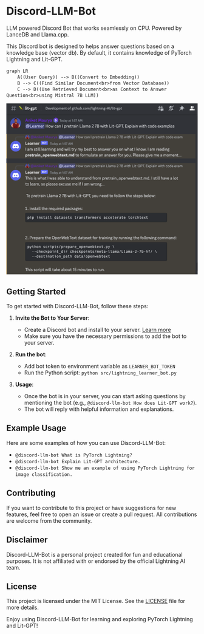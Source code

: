 # Discord-LLM-Bot

LLM powered Discord Bot that works seamlessly on CPU. Powered by LanceDB and Llama.cpp.

This Discord bot is designed to helps answer questions based on a knowledge base (vector db). By default, it contains knowledge of PyTorch Lightning and Lit-GPT.

```mermaid
graph LR
    A((User Query)) --> B((Convert to Embedding))
    B --> C((Find Similar Document<br>from Vector Database))
    C --> D((Use Retrieved Document<br>as Context to Answer Question<br>using Mistral 7B LLM))
```


![](./assets/discord-bot.png)


## Getting Started

To get started with Discord-LLM-Bot, follow these steps:


1. **Invite the Bot to Your Server**:
   - Create a Discord bot and install to your server. [Learn more](https://discordpy.readthedocs.io/en/stable/discord.html)
   - Make sure you have the necessary permissions to add the bot to your server.

1. **Run the bot**:
   - Add bot token to environment variable as `LEARNER_BOT_TOKEN`
   - Run the Python script: `python src/lightning_learner_bot.py`

1. **Usage**:
   - Once the bot is in your server, you can start asking questions by mentioning the bot (e.g., `@discord-llm-bot How does Lit-GPT work?`).
   - The bot will reply with helpful information and explanations.

## Example Usage

Here are some examples of how you can use Discord-LLM-Bot:

- `@discord-llm-bot What is PyTorch Lightning?`
- `@discord-llm-bot Explain Lit-GPT architecture.`
- `@discord-llm-bot Show me an example of using PyTorch Lightning for image classification.`

## Contributing

If you want to contribute to this project or have suggestions for new features, feel free to open an issue or create a pull request. All contributions are welcome from the community.


## Disclaimer

Discord-LLM-Bot is a personal project created for fun and educational purposes. It is not affiliated with or endorsed by the official Lightning AI team.

## License

This project is licensed under the MIT License. See the [LICENSE](LICENSE) file for more details.

Enjoy using Discord-LLM-Bot for learning and exploring PyTorch Lightning and Lit-GPT!
